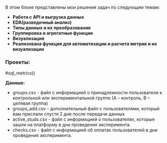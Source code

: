 В этом блоке представлены мои решения задач по следующим темам:

- **Работа с API и выгрузка данных**
- **EDA(разведочный анализ)**
- **Типы данных и их преобразование**
- **Группировка и агрегатные функции**
- **Визуализация**
- **Реализована функция для автоматизации и расчета метрик и их визуализации**

### Проекты:

#sql_metrics()

**Данные:**

- groups.csv - файл с информацией о принадлежности пользователя к контрольной или экспериментальной группе (А – контроль, B – целевая группа) 
- groups_add.csv - дополнительный файл с пользователями, который вам прислали спустя 2 дня после передачи данных
- active_studs.csv - файл с информацией о пользователях, которые зашли на платформу в дни проведения эксперимента. 
- checks.csv - файл с информацией об оплатах пользователей в дни проведения эксперимента. 


